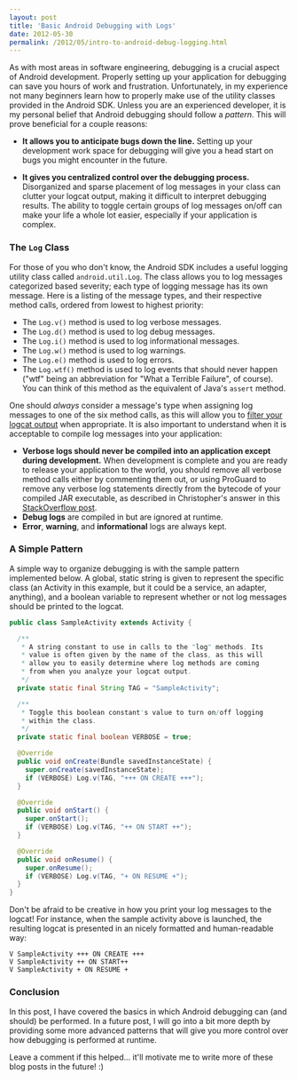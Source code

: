 ```yaml
---
layout: post
title: 'Basic Android Debugging with Logs'
date: 2012-05-30
permalink: /2012/05/intro-to-android-debug-logging.html
---
```

As with most areas in software engineering, debugging is a crucial aspect
of Android development. Properly setting up your application for debugging
can save you hours of work and frustration. Unfortunately, in my experience
not many beginners learn how to properly make use of the utility classes
provided in the Android SDK. Unless you are an experienced developer, it
is my personal belief that Android debugging should follow a _pattern_.
This will prove beneficial for a couple reasons:

<!--more-->

  + **It allows you to anticipate bugs down the line.** Setting up your development
    work space for debugging will give you a head start on bugs you might encounter
    in the future.

  + **It gives you centralized control over the debugging process.** Disorganized and
    sparse placement of log messages in your class can clutter your logcat output, making
    it difficult to interpret debugging results. The ability to toggle certain groups
    of log messages on/off can make your life a whole lot easier, especially if your
    application is complex.

### The `Log` Class

For those of you who don't know, the Android SDK includes a useful logging
utility class called `android.util.Log`. The class allows you to
log messages categorized based severity; each type of logging message has
its own message. Here is a listing of the message types, and their respective
method calls, ordered from lowest to highest priority:

  + The `Log.v()` method is used to log verbose messages.
  + The `Log.d()` method is used to log debug messages.
  + The `Log.i()` method is used to log informational messages.
  + The `Log.w()` method is used to log warnings.
  + The `Log.e()` method is used to log errors.
  + The `Log.wtf()` method is used to log events that should never happen
    ("wtf" being an abbreviation for "What a Terrible Failure", of course).
    You can think of this method as the equivalent of Java's `assert` method.

One should _always_ consider a message's type when assigning log messages to
one of the six method calls, as this will allow you to
<a href="http://developer.android.com/guide/developing/debugging/debugging-log.html#filteringOutput">filter your logcat output</a>
when appropriate. It is also important to understand when it is acceptable to
compile log messages into your application:

  + **Verbose logs should never be compiled into an application except during development.** 
    When development is complete and you are ready to release your application to the world,
    you should remove all verbose method calls either by commenting them out, or using
    ProGuard to remove any verbose log statements directly from the bytecode of your
    compiled JAR executable, as described in Christopher's answer in this
    <a href="http://stackoverflow.com/q/2018263/844882">StackOverflow post</a>.
  + **Debug logs** are compiled in but are ignored at runtime.
  + **Error**, **warning**, and **informational** logs are always kept.

### A Simple Pattern

A simple way to organize debugging is with the sample pattern implemented
below. A global, static string is given to represent the specific class
(an Activity in this example, but it could be a service, an adapter,
anything), and a boolean variable to represent whether or not log
messages should be printed to the logcat.

```java
public class SampleActivity extends Activity {

  /**
   * A string constant to use in calls to the "log" methods. Its
   * value is often given by the name of the class, as this will 
   * allow you to easily determine where log methods are coming
   * from when you analyze your logcat output.
   */
  private static final String TAG = "SampleActivity";

  /**
   * Toggle this boolean constant's value to turn on/off logging
   * within the class. 
   */
  private static final boolean VERBOSE = true;

  @Override
  public void onCreate(Bundle savedInstanceState) {
    super.onCreate(savedInstanceState);
    if (VERBOSE) Log.v(TAG, "+++ ON CREATE +++");
  }

  @Override
  public void onStart() {
    super.onStart();
    if (VERBOSE) Log.v(TAG, "++ ON START ++");
  }

  @Override
  public void onResume() {
    super.onResume();
    if (VERBOSE) Log.v(TAG, "+ ON RESUME +");
  }
}
```

Don't be afraid to be creative in how you print your log messages to the logcat!
For instance, when the sample activity above is launched, the resulting logcat
is presented in an nicely formatted and human-readable way:

```
V SampleActivity +++ ON CREATE +++
V SampleActivity ++ ON START++
V SampleActivity + ON RESUME +
```

### Conclusion

In this post, I have covered the basics in which Android debugging can (and
should) be performed. In a future post, I will go into a bit more depth by
providing some more advanced patterns that will give you more control over
how debugging is performed at runtime.

Leave a comment if this helped... it'll motivate me to write more of these
blog posts in the future! :)